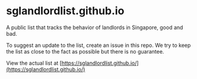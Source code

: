 # sglandlordlist.github.io
A public list that tracks the behavior of landlords in Singapore, good and bad.

To suggest an update to the list, create an issue in this repo. We try to keep the list as close to the fact as possible but there is no guarantee.

View the actual list at [https://sglandlordlist.github.io/](https://sglandlordlist.github.io/)
